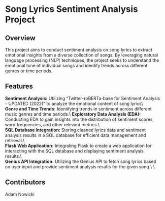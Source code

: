 # Song Lyrics Sentiment Analysis Project

## Overview

This project aims to conduct sentiment analysis on song lyrics to extract emotional insights from a diverse collection of songs. By leveraging natural language processing (NLP) techniques, the project seeks to understand the emotional tone of individual songs and identify trends across different genres or time periods.

## Features

**Sentiment Analysis:** Utilizing “Twitter-roBERTa-base for Sentiment Analysis - UPDATED (2022)” to analyze the emotional content of song lyrics\ \
**Genre and Time Trends:** Identifying trends in sentiment across different music genres and time periods.\\
**Exploratory Data Analysis (EDA):** Conducting EDA to gain insights into the distribution of sentiment scores, word frequencies, and other relevant metrics.\ \
**SQL Database Integration:** Storing cleaned lyrics data and sentiment analysis results in a SQL database for efficient data management and retrieval.\ \
**Flask Web Application:** Integrating Flask to create a web application for interacting with the SQL database and displaying sentiment analysis results.\ \
**Genius API Integration:** Utilizing the Genius API to fetch song lyrics based on user input and provide sentiment analysis results for the given song.\ \

## Contributors

Adam Nowicki
